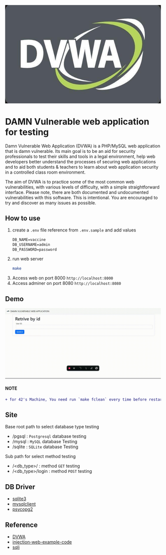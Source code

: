 
<center>
    <img src="./assets/cover.png">
</center>

# DAMN Vulnerable web application for testing

Damn Vulnerable Web Application (DVWA) is a PHP/MySQL web application that is damn vulnerable. Its main goal is to be an aid for security professionals to test their skills and tools in a legal environment, help web developers better understand the processes of securing web applications and to aid both students & teachers to learn about web application security in a controlled class room environment.

The aim of DVWA is to practice some of the most common web vulnerabilities, with various levels of difficulty, with a simple straightforward interface. Please note, there are both documented and undocumented vulnerabilities with this software. This is intentional. You are encouraged to try and discover as many issues as possible.



## How to use
1. create a `.env` file reference from `.env.sample` and add values
    ```
    DB_NAME=vaccine
    DB_USERNAME=admin
    DB_PASSWORD=password
    ```
2. run web server
   ```sh
   make
   ```
3. Access web on port 8000 `http://localhost:8000`
4. Access adminer on port 8080 `http://localhost:8080`

## Demo

<img src="./assets/demo.gif">

#### NOTE
```diff
+ for 42's Machine, You need run `make fclean` every time before restart to ensure data volume is created by docker user
```

## Site
Base root path to select database type testing
- /pgsql : `Postgresql` database testing
- /mysql : `MySQL` database Testing
- /sqlite : `SQLite` database Testing

Sub path for select method testing
- /<db_type>/ : method `GET` testing
- /<db_type>/login : method `POST` testing

## DB Driver
- [sqlite3]
- [mysqlclient]
- [psycopg2]

## Reference
- [DVWA]
- [injection-web-example-code]
- [sqli]

<!-- Link reference -->
[sqlite3]: https://docs.python.org/3/library/sqlite3.html
[mysqlclient]: https://pypi.org/project/mysqlclient/
[psycopg2]: https://pypi.org/project/psycopg2/

[DVWA]: https://github.com/digininja/DVWA
[injection-web-example-code]: https://gitlab.cylab.be/cylab/play/sql-injection/-/blob/main/public/index.php?ref_type=heads
[sqli]: https://github.com/digininja/DVWA/blob/master/vulnerabilities/sqli/source/high.php
